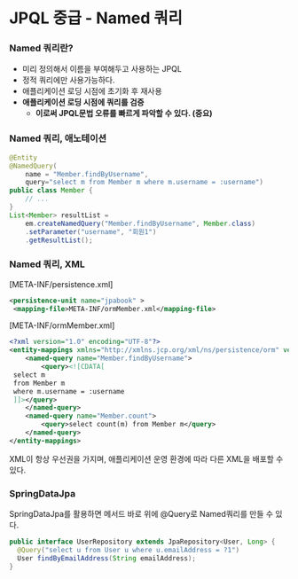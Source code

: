 # JPQL 중급 - Named 쿼리
### Named 쿼리란?
- 미리 정의해서 이름을 부여해두고 사용하는 JPQL
- 정적 쿼리에만 사용가능하다.
- 애플리케이션 로딩 시점에 초기화 후 재사용
- **애플리케이션 로딩 시점에 쿼리를 검증**
  - **이로써 JPQL문법 오류를 빠르게 파악할 수 있다. (중요)**
### Named 쿼리, 애노테이션
```java
@Entity
@NamedQuery(
    name = "Member.findByUsername",
    query="select m from Member m where m.username = :username")
public class Member {
    // ...
}
List<Member> resultList = 
    em.createNamedQuery("Member.findByUsername", Member.class)
    .setParameter("username", "회원1")
    .getResultList();
```
### Named 쿼리, XML
[META-INF/persistence.xml]
```xml
<persistence-unit name="jpabook" >
 <mapping-file>META-INF/ormMember.xml</mapping-file>
```
[META-INF/ormMember.xml]
```xml
<?xml version="1.0" encoding="UTF-8"?>
<entity-mappings xmlns="http://xmlns.jcp.org/xml/ns/persistence/orm" version="2.1">
    <named-query name="Member.findByUsername">
        <query><![CDATA[
 select m
 from Member m
 where m.username = :username
 ]]></query>
    </named-query>
    <named-query name="Member.count">
        <query>select count(m) from Member m</query>
    </named-query>
</entity-mappings>
```
XML이 항상 우선권을 가지며, 애플리케이션 운영 환경에 따라 다른 XML을 배포할 수 있다.
### SpringDataJpa
SpringDataJpa를 활용하면 메서드 바로 위에 @Query로 Named쿼리를 만들 수 있다.
```java
public interface UserRepository extends JpaRepository<User, Long> {
  @Query("select u from User u where u.emailAddress = ?1")
  User findByEmailAddress(String emailAddress);
}
```
